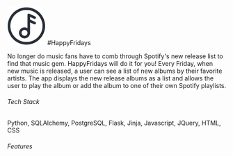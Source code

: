 ![alt text](https://github.com/jessicaraepetersen/happyfridays/blob/master/static/img/logo/happy-fridays-icon.svg "Happy Fridays Logo") #HappyFridays

No longer do music fans have to comb through Spotify's new release list to find that music gem. HappyFridays will do it for you! Every Friday, when new music is released, a user can see a list of new albums by their favorite artists. The app displays the new release albums as a list and allows the user to play the album or add the album to one of their own Spotify playlists.

###### Tech Stack
Python, SQLAlchemy, PostgreSQL, Flask, Jinja, Javascript, JQuery, HTML, CSS
###### Features
